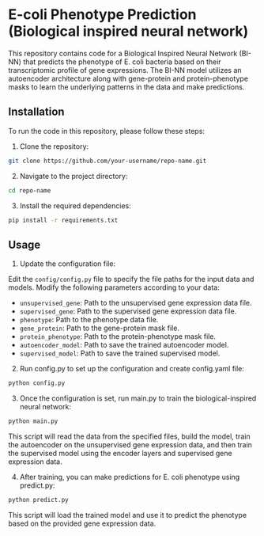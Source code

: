 # E-coli Phenotype Prediction (Biological inspired neural network)
This repository contains code for a Biological Inspired Neural Network (BI-NN) that predicts the phenotype of E. coli bacteria based on their transcriptomic profile of gene expressions. The BI-NN model utilizes an autoencoder architecture along with gene-protein and protein-phenotype masks to learn the underlying patterns in the data and make predictions.

## Installation
To run the code in this repository, please follow these steps:

1. Clone the repository:

```bash
git clone https://github.com/your-username/repo-name.git
```
2. Navigate to the project directory:
```bash
cd repo-name
```

3. Install the required dependencies:

```bash
pip install -r requirements.txt
```

## Usage

1. Update the configuration file:

Edit the `config/config.py` file to specify the file paths for the input data and models. Modify the following parameters according to your data:

- `unsupervised_gene`: Path to the unsupervised gene expression data file.
- `supervised_gene`: Path to the supervised gene expression data file.
- `phenotype`: Path to the phenotype data file.
- `gene_protein`: Path to the gene-protein mask file.
- `protein_phenotype`: Path to the protein-phenotype mask file.
- `autoencoder_model`: Path to save the trained autoencoder model.
- `supervised_model`: Path to save the trained supervised model.

2. Run config.py to set up the configuration and create config.yaml file:
```bash
python config.py
```
3. Once the configuration is set, run main.py to train the biological-inspired neural network:
```bash
python main.py
```
This script will read the data from the specified files, build the model, train the autoencoder on the unsupervised gene expression data, and then train the supervised model using the encoder layers and supervised gene expression data.

4. After training, you can make predictions for E. coli phenotype using predict.py:
```bash 
python predict.py
```
This script will load the trained model and use it to predict the phenotype based on the provided gene expression data.